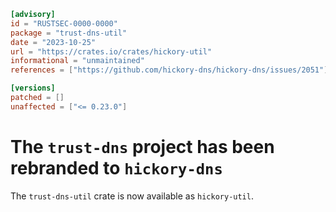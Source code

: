 ```toml
[advisory]
id = "RUSTSEC-0000-0000"
package = "trust-dns-util"
date = "2023-10-25"
url = "https://crates.io/crates/hickory-util"
informational = "unmaintained"
references = ["https://github.com/hickory-dns/hickory-dns/issues/2051"]

[versions]
patched = []
unaffected = ["<= 0.23.0"]
```

# The `trust-dns` project has been rebranded to `hickory-dns`

The `trust-dns-util` crate is now available as `hickory-util`.
